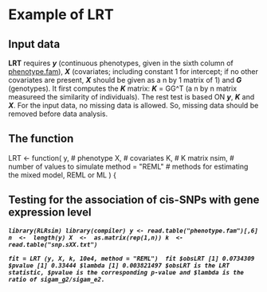 # Example of LRT

## Input data
**LRT** requires ***y*** (continuous phenotypes, given in the sixth column of [phenotype.fam](https://github.com/biostatpzeng/LRT/blob/master/phenotype.fam)), ***X*** (covariates; including constant 1 for intercept; if no other covariates are present, ***X*** should be given as a n by 1 matrix of 1) and ***G*** (genotypes). It first computes the ***K*** matrix: ***K*** = GG^T (a n by n matrix measureed the similarity of individuals). The rest test is based ON ***y***, ***K*** and ***X***. For the input data, no missing data is allowed. So, missing data should be removed before data analysis.

## The function

LRT  <- function(
	y, # phenotype
	X, # covariates
	K, # K matrix
	nsim, # number of values to simulate
	method = "REML" # methods for estimating the mixed model, REML or ML
  )  {

## Testing for the association of cis-SNPs with gene expression level 

***`
library(RLRsim)
library(compiler)
y <- read.table("phenotype.fam")[,6] 
n  <-  length(y)
X  <-  as.matrix(rep(1,n))
k  <- read.table("snp.sXX.txt")
`***

***` fit = LRT (y, X, k, 10e4, method = "REML") 
fit
$obsLRT
[1] 0.0734309
$pvalue
[1] 0.33444
$lambda
[1] 0.003821497
$obsLRT is the LRT statistic, $pvalue is the corresponding p-value and $lambda is the ratio of sigam_g2/sigam_e2. 
`***



